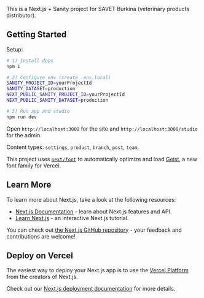 This is a Next.js + Sanity project for SAVET Burkina (veterinary products distributor).

## Getting Started

Setup:

```bash
# 1) Install deps
npm i

# 2) Configure env (create .env.local)
SANITY_PROJECT_ID=yourProjectId
SANITY_DATASET=production
NEXT_PUBLIC_SANITY_PROJECT_ID=yourProjectId
NEXT_PUBLIC_SANITY_DATASET=production

# 3) Run app and studio
npm run dev
```

Open `http://localhost:3000` for the site and `http://localhost:3000/studio` for the admin.

Content types: `settings`, `product`, `branch`, `post`, `team`.

This project uses [`next/font`](https://nextjs.org/docs/app/building-your-application/optimizing/fonts) to automatically optimize and load [Geist](https://vercel.com/font), a new font family for Vercel.

## Learn More

To learn more about Next.js, take a look at the following resources:

- [Next.js Documentation](https://nextjs.org/docs) - learn about Next.js features and API.
- [Learn Next.js](https://nextjs.org/learn) - an interactive Next.js tutorial.

You can check out [the Next.js GitHub repository](https://github.com/vercel/next.js) - your feedback and contributions are welcome!

## Deploy on Vercel

The easiest way to deploy your Next.js app is to use the [Vercel Platform](https://vercel.com/new?utm_medium=default-template&filter=next.js&utm_source=create-next-app&utm_campaign=create-next-app-readme) from the creators of Next.js.

Check out our [Next.js deployment documentation](https://nextjs.org/docs/app/building-your-application/deploying) for more details.
